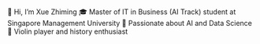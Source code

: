 👋 Hi, I’m Xue Zhiming
🎓 Master of IT in Business (AI Track) student at Singapore Management University
🤖 Passionate about AI and Data Science
🎻 Violin player and history enthusiast

